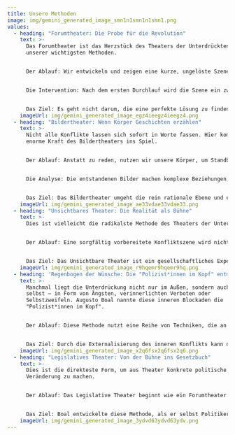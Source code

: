 ```yaml
---
title: Unsere Methoden
image: img/gemini_generated_image_smn1n1smn1n1smn1.png
values:
  - heading: "Forumtheater: Die Probe für die Revolution"
    text: >-
      Das Forumtheater ist das Herzstück des Theaters der Unterdrückten und eine
      unserer wichtigsten Methoden.


      Der Ablauf: Wir entwickeln und zeigen eine kurze, ungelöste Szene, in der eine Figur sichtbarer Unterdrückung ausgesetzt ist – sei es durch Rassismus, Sexismus oder bürokratische Willkür. Wichtig ist: Die Hauptfigur scheitert bei dem Versuch, sich zu wehren.


      Die Intervention: Nach dem ersten Durchlauf wird die Szene ein zweites Mal gespielt. Diesmal kann jede*r aus dem Publikum jederzeit "Stopp!" rufen. Die Person kommt auf die Bühne, ersetzt die Hauptfigur (oder eine andere Figur) und versucht, die Situation anders und besser zu lösen. Alle anderen Schauspieler*innen reagieren authentisch auf die neue Wendung.


      Das Ziel: Es geht nicht darum, die eine perfekte Lösung zu finden. Es geht darum, gemeinsam eine Vielzahl von Handlungsalternativen zu erprofen und ihre Konsequenzen in einem geschützten Raum zu erleben. Jede Intervention ist ein Experiment, das zu wertvollen Diskussionen führt: Warum hat dieser Versuch geklappt? Warum nicht? Was braucht es noch? Das Forumtheater ist eine kollektive Generalprobe für den Ernstfall des Lebens.
    imageUrl: img/gemini_generated_image_egz4ieegz4ieegz4.png
  - heading: "Bildertheater: Wenn Körper Geschichten erzählen"
    text: >-
      Nicht alle Konflikte lassen sich sofort in Worte fassen. Hier kommt die
      enorme Kraft des Bildertheaters ins Spiel.


      Der Ablauf: Anstatt zu reden, nutzen wir unsere Körper, um Standbilder – quasi lebende Skulpturen – zu einem bestimmten Thema zu bauen. Eine Person beginnt, andere kommen hinzu und positionieren sich und andere im Raum, bis ein dynamisches Bild zu einem Begriff wie "Macht", "Freiheit" oder "Care-Arbeit" entsteht.


      Die Analyse: Die entstandenen Bilder machen komplexe Beziehungen, Hierarchien und Emotionen sofort sichtbar und spürbar. Anschließend "lesen" wir gemeinsam, was wir sehen: Wer schaut wohin? Wer berührt wen? Wer hat den meisten Raum? Ausgehend von diesem Ist-Zustand entwickeln wir dann oft ein Bild des Wunsches oder der Utopie.


      Das Ziel: Das Bildertheater umgeht die rein rationale Ebene und ermöglicht einen intuitiven, körperlichen Zugang zu einem Thema. Es ist eine unglaublich schnelle und tiefgreifende Methode, um eine gemeinsame Basis für die Diskussion zu schaffen.
    imageUrl: img/gemini_generated_image_ae33vdae33vdae33.png
  - heading: "Unsichtbares Theater: Die Realität als Bühne"
    text: >-
      Dies ist vielleicht die radikalste Methode des Theaters der Unterdrückten.


      Der Ablauf: Eine sorgfältig vorbereitete Konfliktszene wird nicht im Theater, sondern an einem öffentlichen Ort aufgeführt – in der Fußgängerzone, im Bus, auf dem Markt. Der entscheidende Punkt: Das Publikum weiß nicht, dass es sich um Theater handelt. Die Umstehenden halten die Szene für real.


      Das Ziel: Das Unsichtbare Theater ist ein gesellschaftliches Experiment. Es dient dazu, unzensierte, authentische Reaktionen auf eine unterdrückende Situation zu provozieren und eine öffentliche Debatte anzustoßen. Wie reagieren die Menschen wirklich, wenn sie mit Ungerechtigkeit konfrontiert werden? Greifen sie ein? Schauen sie weg?
    imageUrl: img/gemini_generated_image_r9hqemr9hqemr9hq.png
  - heading: 'Regenbogen der Wünsche: Die "Polizist*innen im Kopf" entmachten'
    text: >-
      Manchmal liegt die Unterdrückung nicht nur im Außen, sondern auch in uns
      selbst – in Form von Ängsten, verinnerlichten Verboten oder
      Selbstzweifeln. Augusto Boal nannte diese inneren Blockaden die
      "Polizist*innen im Kopf".


      Der Ablauf: Diese Methode nutzt eine Reihe von Techniken, die an der Schnittstelle von Theater und Therapie arbeiten. Anstatt einer äußeren Konfliktszene wird hier der innere Konflikt einer Person auf die Bühne gebracht. Andere Teilnehmende können die verschiedenen inneren Stimmen, Wünsche oder Ängste der Hauptfigur verkörpern.


      Das Ziel: Durch die Externalisierung des inneren Konflikts kann die betroffene Person ihre eigenen mentalen und emotionalen Muster besser verstehen und lernen, diese zu überwinden. Es geht darum, die inneren "Polizist*innen" zu identifizieren und ihre Macht zu brechen.
    imageUrl: img/gemini_generated_image_x2q6fsx2q6fsx2q6.png
  - heading: "Legislatives Theater: Von der Bühne ins Gesetzbuch"
    text: >-
      Dies ist die direkteste Form, um aus Theater konkrete politische
      Veränderung zu machen.


      Der Ablauf: Das Legislative Theater beginnt wie ein Forumtheater. Das Publikum erprobt verschiedene Lösungen für ein dargestelltes Problem. Der entscheidende Unterschied: Am Ende werden all diese erprobten Vorschläge gesammelt, diskutiert und gemeinsam in konkrete Gesetzesvorschläge oder politische Forderungen umformuliert.


      Das Ziel: Boal entwickelte diese Methode, als er selbst Politiker in Rio de Janeiro war. Das Ziel ist es, die kollektive Intelligenz des Publikums zu nutzen, um die Politik direkt zu beeinflussen. Die auf der Bühne geborenen Ideen sollen nicht im Theaterraum verhallen, sondern als Anträge in Stadträte, Parlamente oder Gremien getragen werden.
    imageUrl: img/gemini_generated_image_3ydvd63ydvd63ydv.png
---
```

